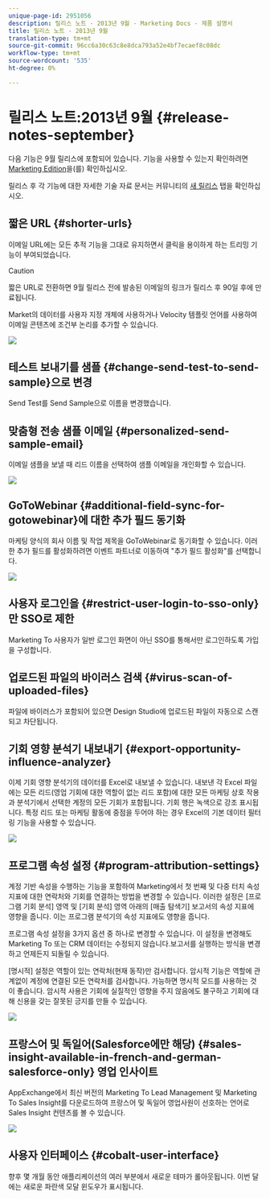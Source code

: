 ```yaml
---
unique-page-id: 2951056
description: 릴리스 노트 - 2013년 9월 - Marketing Docs - 제품 설명서
title: 릴리스 노트 - 2013년 9월
translation-type: tm+mt
source-git-commit: 96cc6a30c63c8e8dca793a52e4bf7ecaef8c08dc
workflow-type: tm+mt
source-wordcount: '535'
ht-degree: 0%

---
```



# 릴리스 노트:2013년 9월 {#release-notes-september}

다음 기능은 9월 릴리스에 포함되어 있습니다. 기능을 사용할 수 있는지 확인하려면 [Marketing Edition](http://docs.marketo.com/display/docs/assets/pricing.php)을(를) 확인하십시오.

릴리스 후 각 기능에 대한 자세한 기술 자료 문서는 커뮤니티의 [새 릴리스](release-notes-december-2013.md) 탭을 확인하십시오.

## 짧은 URL {#shorter-urls}

이메일 URL에는 모든 추적 기능을 그대로 유지하면서 클릭을 용이하게 하는 트리밍 기능이 부여되었습니다.

>[!CAUTION]
>
>짧은 URL로 전환하면 9월 릴리스 전에 발송된 이메일의 링크가 릴리스 후 90일 후에 만료됩니다.

Market의 데이터를 사용자 지정 개체에 사용하거나 Velocity 템플릿 언어를 사용하여 이메일 콘텐츠에 조건부 논리를 추가할 수 있습니다.

![](assets/image2014-9-22-17-3a10-3a56.png)

## 테스트 보내기를 샘플 {#change-send-test-to-send-sample}으로 변경

Send Test를 Send Sample으로 이름을 변경했습니다.

## 맞춤형 전송 샘플 이메일 {#personalized-send-sample-email}

이메일 샘플을 보낼 때 리드 이름을 선택하여 샘플 이메일을 개인화할 수 있습니다.

![](assets/image2014-9-22-17-3a11-3a22.png)

## GoToWebinar {#additional-field-sync-for-gotowebinar}에 대한 추가 필드 동기화

마케팅 양식의 회사 이름 및 작업 제목을 GoToWebinar로 동기화할 수 있습니다. 이러한 추가 필드를 활성화하려면 이벤트 파트너로 이동하여 &quot;추가 필드 활성화&quot;를 선택합니다.

![](assets/image2014-9-22-17-3a11-3a53.png)

## 사용자 로그인을 {#restrict-user-login-to-sso-only}만 SSO로 제한

Marketing To 사용자가 일반 로그인 화면이 아닌 SSO를 통해서만 로그인하도록 가입을 구성합니다.

## 업로드된 파일의 바이러스 검색 {#virus-scan-of-uploaded-files}

파일에 바이러스가 포함되어 있으면 Design Studio에 업로드된 파일이 자동으로 스캔되고 차단됩니다.

## 기회 영향 분석기 내보내기 {#export-opportunity-influence-analyzer}

이제 기회 영향 분석기의 데이터를 Excel로 내보낼 수 있습니다. 내보낸 각 Excel 파일에는 모든 리드(영업 기회에 대한 역할이 없는 리드 포함)에 대한 모든 마케팅 상호 작용과 분석기에서 선택한 계정의 모든 기회가 포함됩니다. 기회 행은 녹색으로 강조 표시됩니다. 특정 리드 또는 마케팅 활동에 중점을 두어야 하는 경우 Excel의 기본 데이터 필터링 기능을 사용할 수 있습니다.

![](assets/image2014-9-22-17-3a12-3a23.png)

## 프로그램 속성 설정 {#program-attribution-settings}

계정 기반 속성을 수행하는 기능을 포함하여 Marketing에서 첫 번째 및 다중 터치 속성 지표에 대한 연락처와 기회를 연결하는 방법을 변경할 수 있습니다. 이러한 설정은 [프로그램 기회 분석] 영역 및 [기회 분석] 영역 아래의 [매출 탐색기] 보고서의 속성 지표에 영향을 줍니다. 이는 프로그램 분석기의 속성 지표에도 영향을 줍니다.

프로그램 속성 설정을 3가지 옵션 중 하나로 변경할 수 있습니다. 이 설정을 변경해도 Marketing To 또는 CRM 데이터는 수정되지 않습니다.보고서를 실행하는 방식을 변경하고 언제든지 되돌릴 수 있습니다.

[명시적] 설정은 역할이 있는 연락처(현재 동작)만 검사합니다. 암시적 기능은 역할에 관계없이 계정에 연결된 모든 연락처를 검사합니다. 가능하면 명시적 모드를 사용하는 것이 좋습니다. 암시적 사용은 기회에 실질적인 영향을 주지 않음에도 불구하고 기회에 대해 신용을 갖는 잘못된 긍지를 만들 수 있습니다.

![](assets/image2014-9-22-17-3a12-3a43.png)

## 프랑스어 및 독일어(Salesforce에만 해당) {#sales-insight-available-in-french-and-german-salesforce-only} 영업 인사이트

AppExchange에서 최신 버전의 Marketing To Lead Management 및 Marketing To Sales Insight를 다운로드하여 프랑스어 및 독일어 영업사원이 선호하는 언어로 Sales Insight 컨텐츠를 볼 수 있습니다.

![](assets/image2014-9-22-17-3a13-3a12.png)

## 사용자 인터페이스 {#cobalt-user-interface}

향후 몇 개월 동안 애플리케이션의 여러 부분에서 새로운 테마가 롤아웃됩니다. 이번 달에는 새로운 파란색 모달 윈도우가 표시됩니다.
